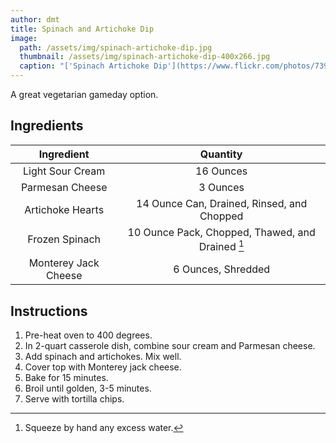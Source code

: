 ```yaml
---
author: dmt
title: Spinach and Artichoke Dip
image:
  path: /assets/img/spinach-artichoke-dip.jpg
  thumbnail: /assets/img/spinach-artichoke-dip-400x266.jpg
  caption: "['Spinach Artichoke Dip'](https://www.flickr.com/photos/7390466@N06/5593025784) by [Mike Saechang](https://www.flickr.com/photos/7390466@N06) is licensed under [CC BY-SA 2.0](https://creativecommons.org/licenses/by-sa/2.0/?ref=ccsearch&atype=rich)"
---
```


A great vegetarian gameday option.

## Ingredients

| Ingredient | Quantity |
|:-:|:-:|
| Light Sour Cream | 16 Ounces |
| Parmesan Cheese | 3 Ounces |
| Artichoke Hearts | 14 Ounce Can, Drained, Rinsed, and Chopped |
| Frozen Spinach | 10 Ounce Pack, Chopped, Thawed, and Drained [^1] |
| Monterey Jack Cheese | 6 Ounces, Shredded |

## Instructions
1. Pre-heat oven to 400 degrees.
2. In 2-quart casserole dish, combine sour cream and Parmesan cheese.
3. Add spinach and artichokes. Mix well.
4. Cover top with Monterey jack cheese.
5. Bake for 15 minutes.
6. Broil until golden, 3-5 minutes.
7. Serve with tortilla chips.

[^1]: Squeeze by hand any excess water.
